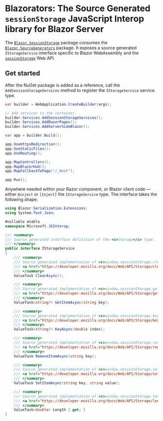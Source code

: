 ﻿# Blazorators: The Source Generated `sessionStorage` JavaScript Interop library for Blazor Server

The [`Blazor.SessionStorage`](https://www.nuget.org/packages/Blazor.SessionStorage) package consumes the [`Blazor.SourceGenerators`](https://www.nuget.org/packages/Blazor.SourceGenerators) package. It exposes a source generated `IStorageService` interface specific to Blazor WebAssembly and the [`sessionStorage`](https://developer.mozilla.org/docs/Web/API/Window/sessionStorage) Web API.

## Get started

After the NuGet package is added as a reference, call the `AddSessionStorageServices` method to register the `IStorageService` service type.

```csharp
var builder = WebApplication.CreateBuilder(args);

// Add services to the container.
builder.Services.AddSessionStorageServices();
builder.Services.AddRazorPages();
builder.Services.AddServerSideBlazor();

var app = builder.Build();

app.UseHttpsRedirection();
app.UseStaticFiles();
app.UseRouting();

app.MapControllers();
app.MapBlazorHub();
app.MapFallbackToPage("/_Host");

app.Run();
```

Anywhere needed within your Razor component, or Blazor client code — either `@inject` or `[Inject]` the `IStorageService` type. The interface takes the following shape:

```csharp
using Blazor.Serialization.Extensions;
using System.Text.Json;

#nullable enable
namespace Microsoft.JSInterop;

/// <summary>
/// Source generated interface definition of the <c>Storage</c> type.
/// </summary>
public interface IStorageService
{
    /// <summary>
    /// Source generated implementation of <c>window.sessionStorage.clear</c>.
    /// <a href="https://developer.mozilla.org/docs/Web/API/Storage/clear"></a>
    /// </summary>
    ValueTask ClearAsync();

    /// <summary>
    /// Source generated implementation of <c>window.sessionStorage.getItem</c>.
    /// <a href="https://developer.mozilla.org/docs/Web/API/Storage/getItem"></a>
    /// </summary>
    ValueTask<string?> GetItemAsync(string key);

    /// <summary>
    /// Source generated implementation of <c>window.sessionStorage.key</c>.
    /// <a href="https://developer.mozilla.org/docs/Web/API/Storage/key"></a>
    /// </summary>
    ValueTask<string?> KeyAsync(double index);

    /// <summary>
    /// Source generated implementation of <c>window.sessionStorage.removeItem</c>.
    /// <a href="https://developer.mozilla.org/docs/Web/API/Storage/removeItem"></a>
    /// </summary>
    ValueTask RemoveItemAsync(string key);

    /// <summary>
    /// Source generated implementation of <c>window.sessionStorage.setItem</c>.
    /// <a href="https://developer.mozilla.org/docs/Web/API/Storage/setItem"></a>
    /// </summary>
    ValueTask SetItemAsync(string key, string value);

    /// <summary>
    /// Source generated implementation of <c>window.sessionStorage.length</c>.
    /// <a href="https://developer.mozilla.org/docs/Web/API/Storage/length"></a>
    /// </summary>
    ValueTask<double> Length { get; }
}
```
